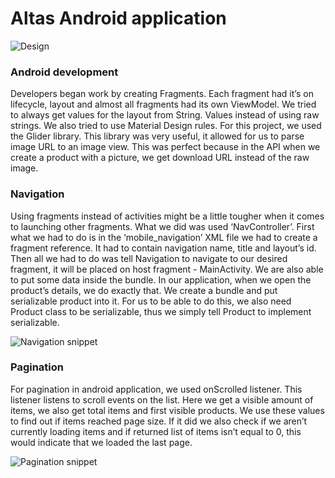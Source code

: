 # Altas Android application
![Design](https://user-images.githubusercontent.com/32477822/161393668-8d21d27e-cd5d-4d96-9403-5f6ce876ed2a.png)

### Android development
Developers began work by creating Fragments. Each fragment had it’s on lifecycle, layout and almost all fragments had its own ViewModel. We tried to always get values for the layout from String. Values instead of using raw strings. We also tried to use Material Design rules. For this project, we used the Glider library. This library was very useful, it allowed for us to parse image URL to an image view. This was perfect because in the API when we create a product with a picture, we get download URL instead of the raw image.

### Navigation
Using fragments instead of activities might be a little tougher when it comes to launching other fragments. What we did was used ‘NavController’. First what we had to do is in the ‘mobile_navigation’ XML file we had to create a fragment reference. It had to contain navigation name, title and layout’s id. Then all we had to do was tell Navigation to navigate to our desired fragment, it will be placed on host fragment - MainActivity. We are also able to put some data inside the bundle. In our application, when we open the product’s details, we do exactly that. We create a bundle and put serializable product into it. For us to be able to do this, we also need Product class to be serializable, thus we simply tell Product to implement serializable.

![Navigation snippet](https://user-images.githubusercontent.com/32477822/161393879-954d8ef2-4225-49ae-a5b6-d4678ec3349a.png)

### Pagination
For pagination in android application, we used onScrolled listener. This listener listens to scroll events on the list. Here we get a visible amount of items, we also get total items and first visible products. We use these values to find out if items reached page size. If it did we also check if we aren’t currently loading items and if returned list of items isn’t equal to 0, this would indicate that we loaded the last page. 

![Pagination snippet](https://user-images.githubusercontent.com/32477822/161393900-f04cf1af-ebd4-45e1-be17-2384dbd3692b.png)
